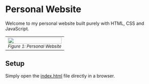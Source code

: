 # Personal Website

Welcome to my personal website built purely with HTML, CSS and JavaScript.

<table align="center">
  <tr>
    <td align="center">
      <img src="https://cdn.lloydborres.com/images/thumbnails/personal_site_thumbnail.jpg" width="100%"/><br>
      <sub><em>Figure 1: Personal Website</em></sub>
    </td>
  </tr>
</table>

## Setup

Simply open the [index.html](./index.html) file directly in a browser.
